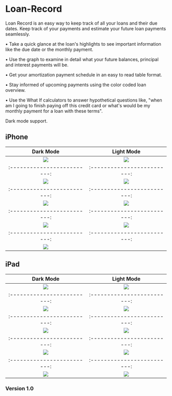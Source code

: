 # Loan-Record

Loan Record is an easy way to keep track of all your loans and their due dates. Keep track of your payments and estimate your future loan payments seamlessly.

• Take a quick glance at the loan's highlights to see important information like the due date or the monthly payment. 

• Use the graph to examine in detail what your future balances, principal and interest payments will be. 

• Get your amortization payment schedule in an easy to read table format.

• Stay informed of upcoming payments using the color coded loan overview.

• Use the What If calculators to answer hypothetical questions like, "when am I going to finish paying off this credit card or what's would be my monthly payment for a loan with these terms".

Dark mode support. 

## iPhone 

**Dark Mode** | **Light Mode**
:-------------------------:|:-------------------------:
<img src="Preview/6.5/Simulator%20Screen%20Shot%20-%20iPhone%2011%20Pro%20Max%20-%202020-06-17%20at%2019.44.02.png"/>  | <img src="Preview/6.5/Simulator%20Screen%20Shot%20-%20iPhone%2011%20Pro%20Max%20-%202020-06-17%20at%2019.49.01.png"/>
:-------------------------:|:-------------------------:
<img src="Preview/6.5/Simulator%20Screen%20Shot%20-%20iPhone%2011%20Pro%20Max%20-%202020-06-17%20at%2019.44.13.png"/> |  <img src="Preview/6.5/Simulator%20Screen%20Shot%20-%20iPhone%2011%20Pro%20Max%20-%202020-06-17%20at%2019.48.56.png"/>
:-------------------------:|:-------------------------:
<img src="Preview/6.5/Simulator%20Screen%20Shot%20-%20iPhone%2011%20Pro%20Max%20-%202020-06-17%20at%2019.48.20.png"/> | <img src="Preview/6.5/Simulator%20Screen%20Shot%20-%20iPhone%2011%20Pro%20Max%20-%202020-06-17%20at%2019.48.59.png"/>
:-------------------------:|:-------------------------:
<img src="Preview/6.5/Simulator%20Screen%20Shot%20-%20iPhone%2011%20Pro%20Max%20-%202020-06-17%20at%2019.48.39.png"/> | <img src="Preview/6.5/Simulator%20Screen%20Shot%20-%20iPhone%2011%20Pro%20Max%20-%202020-06-17%20at%2019.48.53.png"/>
:-------------------------:|:-------------------------:
<img src="Preview/6.5/Simulator%20Screen%20Shot%20-%20iPhone%2011%20Pro%20Max%20-%202020-06-17%20at%2019.48.22.png"/> | 


## iPad 

**Dark Mode** | **Light Mode**
:-------------------------:|:-------------------------:
<img src="Preview/ipad%2012.9/Simulator%20Screen%20Shot%20-%20iPad%20Pro%20(12.9-inch)%20(4th%20generation)%20-%202020-06-17%20at%2019.36.10.png"/> | <img src="Preview/ipad%2012.9/Simulator%20Screen%20Shot%20-%20iPad%20Pro%20(12.9-inch)%20(4th%20generation)%20-%202020-06-17%20at%2019.37.05.png"/>
:-------------------------:|:-------------------------:
<img src="Preview/ipad%2012.9/Simulator%20Screen%20Shot%20-%20iPad%20Pro%20(12.9-inch)%20(4th%20generation)%20-%202020-06-17%20at%2019.36.24.png"/> |  <img src="Preview/ipad%2012.9/Simulator%20Screen%20Shot%20-%20iPad%20Pro%20(12.9-inch)%20(4th%20generation)%20-%202020-06-17%20at%2019.37.09.png"/>
:-------------------------:|:-------------------------:
<img src="Preview/ipad%2012.9/Simulator%20Screen%20Shot%20-%20iPad%20Pro%20(12.9-inch)%20(4th%20generation)%20-%202020-06-17%20at%2019.36.27.png"/> | <img src="Preview/ipad%2012.9/Simulator%20Screen%20Shot%20-%20iPad%20Pro%20(12.9-inch)%20(4th%20generation)%20-%202020-06-17%20at%2019.37.13.png"/>
:-------------------------:|:-------------------------:
<img src="Preview/ipad%2012.9/Simulator%20Screen%20Shot%20-%20iPad%20Pro%20(12.9-inch)%20(4th%20generation)%20-%202020-06-17%20at%2019.36.50.png"/> | <img src="Preview/ipad%2012.9/Simulator%20Screen%20Shot%20-%20iPad%20Pro%20(12.9-inch)%20(4th%20generation)%20-%202020-06-17%20at%2019.37.55.png"/>
:-------------------------:|:-------------------------:
<img src="Preview/ipad%2012.9/Simulator%20Screen%20Shot%20-%20iPad%20Pro%20(12.9-inch)%20(4th%20generation)%20-%202020-06-24%20at%2023.02.05.png"/> | <img src="Preview/ipad%2012.9/Simulator%20Screen%20Shot%20-%20iPad%20Pro%20(12.9-inch)%20(4th%20generation)%20-%202020-06-24%20at%2023.01.54.png"/>



### Version 1.0


